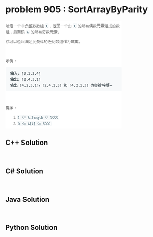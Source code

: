 
# problem 905 : SortArrayByParity

<img src="https://github.com/Peefy/PeefyLeetCode/blob/master/doc/901-1000/905.SortArrayByParity/problem.png"/>

## C++ Solution

```c++



```

## C# Solution

```csharp



```

## Java Solution

```java



```

## Python Solution

```python



```





